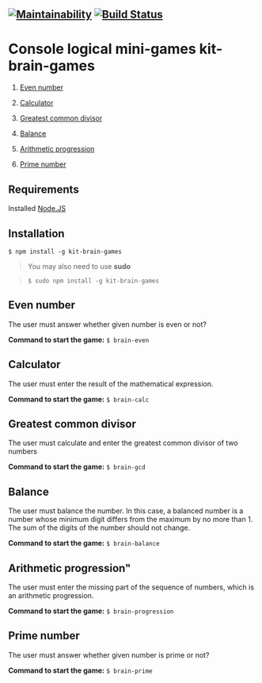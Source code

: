 [![Maintainability](https://api.codeclimate.com/v1/badges/389e941417db2a924af3/maintainability)](https://codeclimate.com/github/kitXIII/project-lvl1-s308/maintainability) [![Build Status](https://travis-ci.org/kitXIII/project-lvl1-s308.svg?branch=master)](https://travis-ci.org/kitXIII/project-lvl1-s308)
---
# Console logical mini-games kit-brain-games
  


  

1.  [Even number](#even-number)

2.  [Calculator](#calculator)

3.  [Greatest common divisor](#greatest-common-divisor)

4.  [Balance](#balance)

5.  [Arithmetic progression](#arithmetic-progression)

6.  [Prime number](#prime-number)

  

## Requirements

  

Installed [Node.JS](https://nodejs.org)

  

## Installation

  

`$ npm install -g kit-brain-games`

  

>You may also need to use **sudo**

>`$ sudo npm install -g kit-brain-games`

  

## Even number

The user must answer whether given number is even or not?

  

**Command to start the game:**  `$ brain-even`

  

## Calculator

The user must enter the result of the mathematical expression.

  

**Command to start the game:**  `$ brain-calc`

  

## Greatest common divisor

The user must calculate and enter the greatest common divisor of two numbers

  

**Command to start the game:**  `$ brain-gcd`

  

## Balance

The user must balance the number. In this case, a balanced number is a number whose minimum digit differs from the maximum by no more than 1. The sum of the digits of the number should not change.

  

**Command to start the game:**  `$ brain-balance`

  

## Arithmetic progression"

The user must enter the missing part of the sequence of numbers, which is an arithmetic progression.

  

**Command to start the game:**  `$ brain-progression`

  

## Prime number

The user must answer whether given number is prime or not?

  

**Command to start the game:**  `$ brain-prime`